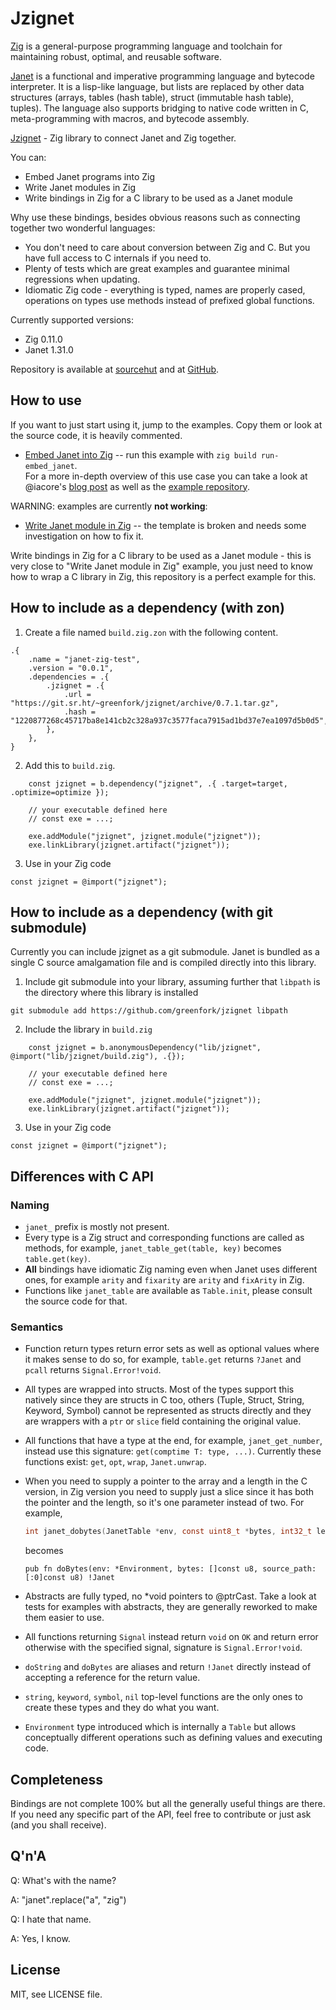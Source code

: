 # Jzignet

[Zig](https://ziglang.org/) is a general-purpose programming language and
toolchain for maintaining robust, optimal, and reusable software.

[Janet](https://janet-lang.org/) is a functional and imperative programming
language and bytecode interpreter. It is a lisp-like language, but lists are
replaced by other data structures (arrays, tables (hash table), struct
(immutable hash table), tuples). The language also supports bridging to native
code written in C, meta-programming with macros, and bytecode assembly.

[Jzignet](https://git.sr.ht/~greenfork/jzignet) - Zig library to connect Janet
and Zig together.

You can:
* Embed Janet programs into Zig
* Write Janet modules in Zig
* Write bindings in Zig for a C library to be used as a Janet module

Why use these bindings, besides obvious reasons such as connecting together two
wonderful languages:
* You don't need to care about conversion between Zig and C. But you have full
  access to C internals if you need to.
* Plenty of tests which are great examples and guarantee minimal regressions
  when updating.
* Idiomatic Zig code - everything is typed, names are properly cased,
  operations on types use methods instead of prefixed global functions.

Currently supported versions:
* Zig 0.11.0
* Janet 1.31.0

Repository is available at [sourcehut](https://git.sr.ht/~greenfork/jzignet)
and at [GitHub](https://github.com/greenfork/jzignet).

## How to use

If you want to just start using it, jump to the examples. Copy them or look
at the source code, it is heavily commented.

* [Embed Janet into Zig](examples/embed_janet.zig) --
  run this example with `zig build run-embed_janet`.  
  For a more in-depth overview of this use case you can take a look at
  @iacore's [blog post](https://www.1a-insec.net/blog/16-buy-janet-get-gc-free/)
  as well as the [example repository](https://git.envs.net/iacore/janet-zig-test).

WARNING: examples are currently **not working**:

* [Write Janet module in Zig](examples/zig_module) -- the template is broken
  and needs some investigation on how to fix it.

Write bindings in Zig for a C library to be used as a Janet module - this
is very close to "Write Janet module in Zig" example, you just need to
know how to wrap a C library in Zig, this repository is a perfect example
for this.

## How to include as a dependency (with zon)

1. Create a file named `build.zig.zon` with the following content.

```zig
.{
    .name = "janet-zig-test",
    .version = "0.0.1",
    .dependencies = .{
        .jzignet = .{
            .url = "https://git.sr.ht/~greenfork/jzignet/archive/0.7.1.tar.gz",
            .hash = "1220877268c45717ba8e141cb2c328a937c3577faca7915ad1bd37e7ea1097d5b0d5",
        },
    },
}
```

2. Add this to `build.zig`.

```zig
    const jzignet = b.dependency("jzignet", .{ .target=target, .optimize=optimize });

    // your executable defined here
    // const exe = ...;

    exe.addModule("jzignet", jzignet.module("jzignet"));
    exe.linkLibrary(jzignet.artifact("jzignet"));
```

3. Use in your Zig code

```zig
const jzignet = @import("jzignet");
```

## How to include as a dependency (with git submodule)

Currently you can include jzignet as a git submodule. Janet is bundled as
a single C source amalgamation file and is compiled directly into this
library.

1. Include git submodule into your library, assuming further that `libpath` is
   the directory where this library is installed

```shell
git submodule add https://github.com/greenfork/jzignet libpath
```

2. Include the library in `build.zig`

```zig
    const jzignet = b.anonymousDependency("lib/jzignet", @import("lib/jzignet/build.zig"), .{});

    // your executable defined here
    // const exe = ...;

    exe.addModule("jzignet", jzignet.module("jzignet"));
    exe.linkLibrary(jzignet.artifact("jzignet"));
```

3. Use in your Zig code

```zig
const jzignet = @import("jzignet");
```

## Differences with C API

### Naming
* `janet_` prefix is mostly not present.
* Every type is a Zig struct and corresponding functions are called as
  methods, for example, `janet_table_get(table, key)` becomes `table.get(key)`.
* **All** bindings have idiomatic Zig naming even when Janet uses different
  ones, for example `arity` and `fixarity` are `arity` and `fixArity` in Zig.
* Functions like `janet_table` are available as `Table.init`, please consult
  the source code for that.

### Semantics
* Function return types return error sets as well as optional values where it
  makes sense to do so, for example, `table.get` returns `?Janet` and `pcall`
  returns `Signal.Error!void`.
* All types are wrapped into structs. Most of the types support this natively
  since they are structs in C too, others (Tuple, Struct, String, Keyword,
  Symbol) cannot be represented as structs directly and they are wrappers
  with a `ptr` or `slice` field containing the original value.
* All functions that have a type at the end, for example, `janet_get_number`,
  instead use this signature: `get(comptime T: type, ...)`. Currently these
  functions exist: `get`, `opt`, `wrap`, `Janet.unwrap`.
* When you need to supply a pointer to the array and a length in the C version,
  in Zig version you need to supply just a slice since it has both the pointer
  and the length, so it's one parameter instead of two. For example,
  ```c
  int janet_dobytes(JanetTable *env, const uint8_t *bytes, int32_t len, const char *sourcePath, Janet *out);
  ```
  
  becomes
  ```zig
  pub fn doBytes(env: *Environment, bytes: []const u8, source_path: [:0]const u8) !Janet
  ```
* Abstracts are fully typed, no *void pointers to @ptrCast. Take a look at
  tests for examples with abstracts, they are generally reworked to make
  them easier to use.
* All functions returning `Signal` instead return `void` on `OK` and return
  error otherwise with the specified signal, signature is `Signal.Error!void`.
* `doString` and `doBytes` are aliases and return `!Janet` directly instead of
  accepting a reference for the return value.
* `string`, `keyword`, `symbol`, `nil` top-level functions are the only ones to
  create these types and they do what you want.
* `Environment` type introduced which is internally a `Table` but allows
  conceptually different operations such as defining values and executing code.

## Completeness

Bindings are not complete 100% but all the generally useful things are there.
If you need any specific part of the API, feel free to contribute or just
ask (and you shall receive).

## Q'n'A

Q: What's with the name?

A: "janet".replace("a", "zig")

Q: I hate that name.

A: Yes, I know.

## License

MIT, see LICENSE file.
